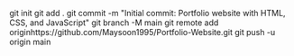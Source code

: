 git init
git add .
git commit -m "Initial commit: Portfolio website with HTML, CSS, and JavaScript"
git branch -M main
git remote add originhttps://github.com/Maysoon1995/Portfolio-Website.git
git push -u origin main
